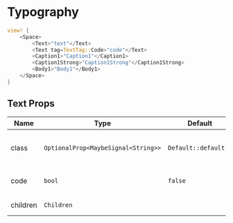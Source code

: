 # Typography

```rust demo
view! {
    <Space>
        <Text>"text"</Text>
        <Text tag=TextTag::Code>"code"</Text>
        <Caption1>"Caption1"</Caption1>
        <Caption1Strong>"Caption1Strong"</Caption1Strong>
        <Body1>"Body1"</Body1>
    </Space>
}
```

## Text Props

| Name     | Type                                | Default              | Description                             |
| -------- | ----------------------------------- | -------------------- | --------------------------------------- |
| class    | `OptionalProp<MaybeSignal<String>>` | `Default::default()` | Addtional classes for the text element. |
| code     | `bool`                              | `false`              | Use the code tag and style.             |
| children | `Children`                          |                      | Text's content.                         |
